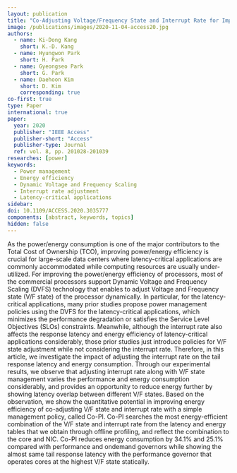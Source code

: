 ```yaml
---
layout: publication
title: "Co-Adjusting Voltage/Frequency State and Interrupt Rate for Improving Energy-Efficiency of Latency-Critical Applications"
image: /publications/images/2020-11-04-access20.jpg
authors:
  - name: Ki-Dong Kang
    short: K.-D. Kang
  - name: Hyungwon Park
    short: H. Park
  - name: Gyeongseo Park
    short: G. Park
  - name: Daehoon Kim
    short: D. Kim
    corresponding: true
co-first: true
type: Paper
international: true
paper:
  year: 2020
  publisher: "IEEE Access"
  publisher-short: "Access"
  publisher-type: Journal
  ref: vol. 8, pp. 201028-201039
researches: [power]
keywords:
  - Power management
  - Energy efficiency
  - Dynamic Voltage and Frequency Scaling
  - Interrupt rate adjustment
  - Latency-critical applications
sidebar:
doi: 10.1109/ACCESS.2020.3035777
components: [abstract, keywords, topics]
hidden: false
---
```


As the power/energy consumption is one of the major contributors to the Total Cost of Ownership (TCO), improving power/energy efficiency is crucial for large-scale data centers where latency-critical applications are commonly accommodated while computing resources are usually under-utilized. For improving the power/energy efficiency of processors, most of the commercial processors support Dynamic Voltage and Frequency Scaling (DVFS) technology that enables to adjust Voltage and Frequency state (V/F state) of the processor dynamically. In particular, for the latency-critical applications, many prior studies propose power management policies using the DVFS for the latency-critical applications, which minimizes the performance degradation or satisfies the Service Level Objectives (SLOs) constraints. Meanwhile, although the interrupt rate also affects the response latency and energy efficiency of latency-critical applications considerably, those prior studies just introduce policies for V/F state adjustment while not considering the interrupt rate. Therefore, in this article, we investigate the impact of adjusting the interrupt rate on the tail response latency and energy consumption. Through our experimental results, we observe that adjusting interrupt rate along with V/F state management varies the performance and energy consumption considerably, and provides an opportunity to reduce energy further by showing latency overlap between different V/F states. Based on the observation, we show the quantitative potential in improving energy efficiency of co-adjusting V/F state and interrupt rate with a simple management policy, called Co-PI. Co-PI searches the most energy-efficient combination of the V/F state and interrupt rate from the latency and energy tables that we obtain through offline profiling, and reflect the combination to the core and NIC. Co-PI reduces energy consumption by 34.1% and 25.1% compared with performance and ondemand governors while showing the almost same tail response latency with the performance governor that operates cores at the highest V/F state statically.